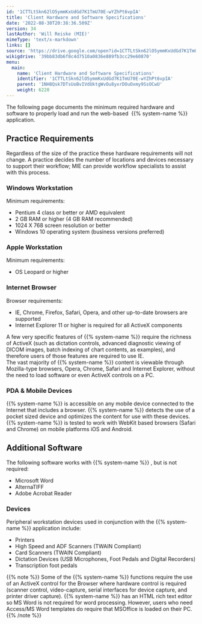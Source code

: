 ```yaml
---
id: '1CTTLtSkn62lO5ymmKxUdGd7K1TmU70E-wYZhPt6vpIA'
title: 'Client Hardware and Software Specifications'
date: '2022-08-30T20:38:36.509Z'
version: 34
lastAuthor: 'Will Reiske (MIE)'
mimeType: 'text/x-markdown'
links: []
source: 'https://drive.google.com/open?id=1CTTLtSkn62lO5ymmKxUdGd7K1TmU70E-wYZhPt6vpIA'
wikigdrive: '39bb83db6f8c4d7510a0836e889fb3cc29e60870'
menu:
  main:
    name: 'Client Hardware and Software Specifications'
    identifier: '1CTTLtSkn62lO5ymmKxUdGd7K1TmU70E-wYZhPt6vpIA'
    parent: '1NH8Qsk7DTsUoBvIVdUktgWvOu8yxrDOuOxmy9SsOCwU'
    weight: 6220
---
```

The following page documents the minimum required hardware and software to properly load and run the web-based  {{% system-name %}} application.
  
## **Practice Requirements**  
  
Regardless of the size of the practice these hardware requirements will not change. A practice decides the number of locations and devices necessary to support their workflow; MIE can provide workflow specialists to assist with this process.
  
### **Windows Workstation**  
  
Minimum requirements:
* Pentium 4 class or better or AMD equivalent
* 2 GB RAM or higher (4 GB RAM recommended)
* 1024 X 768 screen resolution or better
* Windows 10 operating system (business versions preferred)
  
### **Apple Workstation**  
  
Minimum requirements:
* OS Leopard or higher
  
### **Internet Browser**  
  
Browser requirements:
* IE, Chrome, Firefox, Safari, Opera, and other up-to-date browsers are supported
* Internet Explorer 11 or higher is required for all ActiveX components

A few very specific features of {{% system-name %}} require the richness of ActiveX (such as dictation controls, advanced diagnostic viewing of DICOM images, batch indexing of chart contents, as examples), and therefore users of those features are required to use IE.  
The vast majority of {{% system-name %}} content is viewable through Mozilla-type browsers, Opera, Chrome, Safari and Internet Explorer, without the need to load software or even ActiveX controls on a PC.
  
### **PDA & Mobile Devices**  
  
{{% system-name %}} is accessible on any mobile device connected to the Internet that includes a browser. {{% system-name %}} detects the use of a pocket sized device and optimizes the content for use with these devices. {{% system-name %}} is tested to work with WebKit based browsers (Safari and Chrome) on mobile platforms iOS and Android.
  
## **Additional Software**  
  
The following software works with {{% system-name %}} , but is not required:
* Microsoft Word
* AlternaTIFF
* Adobe Acrobat Reader
  
### **Devices**  
  
Peripheral workstation devices used in conjunction with the {{% system-name %}} application include:
* Printers
* High Speed and ADF Scanners (TWAIN Compliant)
* Card Scanners (TWAIN Compliant)
* Dictation Devices (USB Microphones, Foot Pedals and Digital Recorders)
* Transcription foot pedals

{{% note %}}
Some of the {{% system-name %}} functions require the use of an ActiveX control for the Browser where hardware control is required (scanner control, video-capture, serial interfaces for device capture, and printer driver capture). {{% system-name %}} has an HTML rich text editor so MS Word is not required for word processing. However, users who need Access/MS Word templates do require that MSOffice is loaded on their PC.
{{% /note %}}
